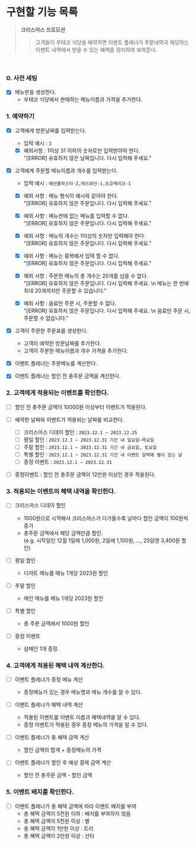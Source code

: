 # 구현할 기능 목록

> **크리스마스 프로모션**
> > 고객들이 우테코 식당을 예약하면 이벤트 플레너가 주문내역과 해당하는 이벤트 내역에서 받을 수 있는 혜택을 정리하여 보여준다.

</br>

### 0. 사전 세팅
- [x] 메뉴판을 생성한다.
  - 우테코 식당에서 판매하는 메뉴이름과 가격을 추가한다.

### 1. 예약하기
- [x] 고객에게 방문날짜를 입력받는다.
  - 입력 예시 : `3`
  - [x] 예외사항 : 1이상 31 이하의 숫자로만 입력받아야 한다. </br> 
  "[ERROR] 유효하지 않은 날짜입니다. 다시 입력해 주세요."

- [x] 고객에게 주문할 메뉴이름과 개수를 입력받는다.
  - 입력 예시 : `해산물파스타-2,레드와인-1,초코케이크-1`

  - [x] 예외 사항 : 메뉴 형식이 예시와 같아야 한다. </br> 
  "[ERROR] 유효하지 않은 주문입니다. 다시 입력해 주세요."

  - [x] 예외 사항 : 메뉴판에 없는 메뉴를 입력할 수 없다. </br> 
  "[ERROR] 유효하지 않은 주문입니다. 다시 입력해 주세요."

  - [x] 예외 사항 : 메뉴의 개수는 1이상의 숫자만 입력해야 한다. </br> 
  "[ERROR] 유효하지 않은 주문입니다. 다시 입력해 주세요."

  - [x] 예외 사항 : 메뉴는 중복해서 입력 할 수 없다.  </br> 
  "[ERROR] 유효하지 않은 주문입니다. 다시 입력해 주세요."

  - [x] 예외 사항 : 주문한 메뉴의 총 개수는 20개를 넘을 수 없다. </br> 
  "[ERROR] 유효하지 않은 주문입니다. 다시 입력해 주세요. \n 메뉴는 한 번에 최대 20개까지만 주문할 수 있습니다."

  - [x] 예외 사항 : 음료만 주문 시, 주문할 수 없다. </br> 
  "[ERROR] 유효하지 않은 주문입니다. 다시 입력해 주세요. \n 음료만 주문 시, 주문할 수 없습니다."

- [x] 고객이 주문한 주문표를 생성한다.
  - 고객이 예약한 방문날짜를 추가한다.
  - 고객이 주문한 메뉴이름과 개수 가격을 추가한다.

- [x] 이벤트 플레너는 주문메뉴를 계산한다.
- [x] 이벤트 플레너는 할인 전 총주문 금액을 계산한다.

### 2. 고객에게 적용되는 이벤트를 확인한다.
- [ ] 할인 전 총주문 금액이 10000원 이상부터 이벤트가 적용된다.
- [ ] 예약한 날짜와 이벤트가 적용되는 날짜를 비교한다.
  - [ ] 크리스마스 디데이 할인 : `2023.12.1 ~ 2023.12.25`
  - [ ] 평일 할인 : `2023.12.1 ~ 2023.12.31 기간 내 일요일~목요일`
  - [ ] 주말 할인 : `2023.12.1 ~ 2023.12.31 기간 내 금요일, 토요일`
  - [ ] 특별 할인 : `2023.12.1 ~ 2023.12.31 기간 내 이벤트 달력에 별이 있는 날`
  - [ ] 증정 이벤트 : `2023.12.1 ~ 2023.12.31`
- [ ] 증정이벤트 : 할인 전 총주문 금액이 12만원 이상인 경우 적용된다.



### 3. 적용되는 이벤트의 혜택 내역을 확인한다.
- [ ] 크리스마스 디데이 할인
  - 1000원으로 시작해서 크리스마스가 다가올수록 날마다 할인 금액이 100원씩 증가
  - 총주문 금액에서 해당 금액만큼 할인. </br>
  (e.g. 시작일인 12월 1일에 1,000원, 2일에 1,100원, ..., 25일엔 3,400원 할인)

- [ ] 평일 할인
  - 디저트 메뉴를 메뉴 1개당 2023원 할인

- [ ] 주말 할인
  - 메인 메뉴를 메뉴 1개당 2023원 할인

- [ ] 특별 할인
  - 총 주문 금액에서 1000원 할인

- [ ] 증정 이벤트
  - 샴페인 1개 증정.

### 4. 고객에게 적용된 혜택 내역 계산한다.
- [ ] 이벤트 플레너가 증정 메뉴 계산
  - 증정메뉴가 있는 경우 메뉴명과 메뉴 개수를 알 수 있다.

- [ ] 이벤트 플레너가 혜택 내역 계산
  - 적용된 이벤트를 이벤트 이름과 혜택내역을 알 수 있다.
  - 증정 이벤트가 적용된 경우 증정 메뉴의 가격을 알 수 있다.

- [ ] 이벤트 플레너가 총 혜택 금액 계산
  - 할인 금액의 합계 + 증정메뉴의 가격

- [ ] 이벤트 플레너가 할인 후 예상 결제 금액 계산
  - 할인 전 총주문 금액 - 할인 금액

### 5. 이벤트 배지를 확인한다.
- [ ] 이벤트 플레너가 총 혜택 금액에 따라 이벤트 배지를 부여
  - 총 혜택 금액이 5천원 이하 : 배지를 부여하지 않음
  - 총 혜택 금액이 5천원 이상 : 별
  - 총 혜택 금액이 1만원 이상 : 트리
  - 총 혜택 금액이 2만원 이상 : 산타
